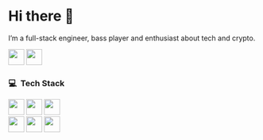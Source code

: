 # Hi there 🖖

I’m a full-stack engineer, bass player and enthusiast about tech and crypto.

<a href="https://linkedin.com/in/livimonte" target="_blank"><img src="https://img.shields.io/badge/linkedin-0077B5.svg?style=for-the-badge&logo=linkedin&logoColor=white" height="32"></a>
<a href="mailto:livi.monte@gmail.com" target="_blank"><img src="https://img.shields.io/badge/e‑mail-D14836.svg?style=for-the-badge&logo=GMail&logoColor=white" height="32"></a>


### 💻 &nbsp;Tech Stack
<p>
<img src="https://img.shields.io/badge/react%20-%2320232a.svg?&style=for-the-badge&logo=react&logoColor=%2361DAFB" height="32"/>
<img src="https://img.shields.io/badge/next%20-%23000000.svg?&style=for-the-badge&logo=nextdotjs&logoColor=%2361DAFB" height="32"/>
<img src="https://img.shields.io/badge/typescript%20-%23007ACC.svg?&style=for-the-badge&logo=typescript&logoColor=white" height="32"/><br />
<img src="https://img.shields.io/badge/aws%20-%23EC7211.svg?&style=for-the-badge&logo=amazonaws&logoColor=white" height="32"/>
<img src="https://img.shields.io/badge/node%20-%2343853D.svg?&style=for-the-badge&logo=node.js&logoColor=white" height="32"/>
<img src="https://img.shields.io/badge/php%20-%23F05033.svg?&style=for-the-badge&logo=laravel&logoColor=white" height="32"/>
</p>
